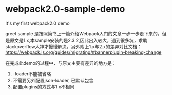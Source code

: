 # webpack2.0-sample-demo
It's my first webpack2.0 demo

greet sample 是按照简书上一篇介绍Webpack入门的文章一步一步走下来的，但是原文是1.x,本sample安装的是2.3.2,因此出入较大，遇到很多坑，求助stackoverflow大神才慢慢解决，另外附上1.x与2.x的差异对比文档：
https://webpack.js.org/guides/migrating/#bannerplugin-breaking-change

在完成此demo的过程中，与原文主要有差异的地方是：
1. -loader不能被省略
2. 不需要另外配置json-loader, 已默认包含
3. 配置plugins的方式与1.x不相同
